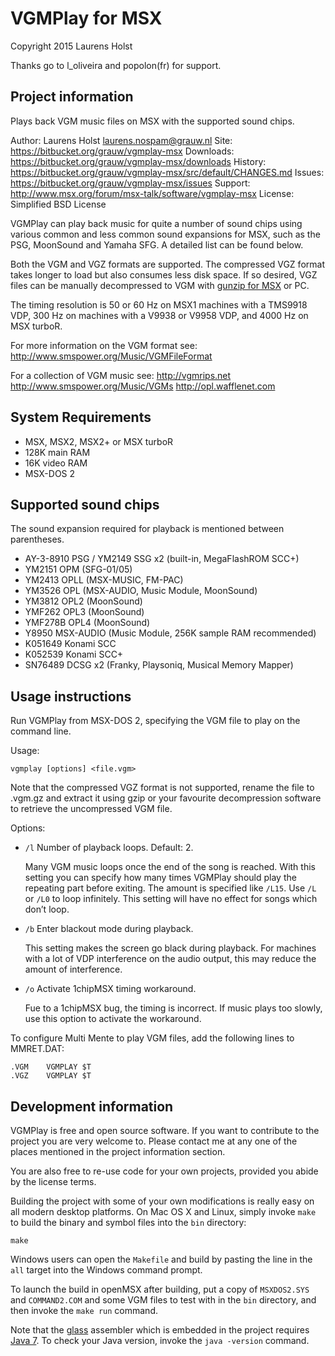 VGMPlay for MSX
===============

Copyright 2015 Laurens Holst

Thanks go to l_oliveira and popolon(fr) for support.

Project information
-------------------

Plays back VGM music files on MSX with the supported sound chips.

Author: Laurens Holst <laurens.nospam@grauw.nl>
Site: <https://bitbucket.org/grauw/vgmplay-msx>
Downloads: <https://bitbucket.org/grauw/vgmplay-msx/downloads>
History: <https://bitbucket.org/grauw/vgmplay-msx/src/default/CHANGES.md>
Issues: <https://bitbucket.org/grauw/vgmplay-msx/issues>
Support: <http://www.msx.org/forum/msx-talk/software/vgmplay-msx>
License: Simplified BSD License

VGMPlay can play back music for quite a number of sound chips using various
common and less common sound expansions for MSX, such as the PSG, MoonSound and
Yamaha SFG. A detailed list can be found below.

Both the VGM and VGZ formats are supported. The compressed VGZ format takes
longer to load but also consumes less disk space. If so desired, VGZ files can
be manually decompressed to VGM with
[gunzip for MSX](https://bitbucket.org/grauw/gunzip) or PC.

The timing resolution is 50 or 60 Hz on MSX1 machines with a TMS9918 VDP, 300 Hz
on machines with a V9938 or V9958 VDP, and 4000 Hz on MSX turboR.

For more information on the VGM format see:
<http://www.smspower.org/Music/VGMFileFormat>

For a collection of VGM music see:
<http://vgmrips.net>
<http://www.smspower.org/Music/VGMs>
<http://opl.wafflenet.com>


System Requirements
-------------------

  * MSX, MSX2, MSX2+ or MSX turboR
  * 128K main RAM
  * 16K video RAM
  * MSX-DOS 2


Supported sound chips
---------------------

The sound expansion required for playback is mentioned between parentheses.

  * AY-3-8910 PSG / YM2149 SSG x2 (built-in, MegaFlashROM SCC+)
  * YM2151 OPM (SFG-01/05)
  * YM2413 OPLL (MSX-MUSIC, FM-PAC)
  * YM3526 OPL (MSX-AUDIO, Music Module, MoonSound)
  * YM3812 OPL2 (MoonSound)
  * YMF262 OPL3 (MoonSound)
  * YMF278B OPL4 (MoonSound)
  * Y8950 MSX-AUDIO (Music Module, 256K sample RAM recommended)
  * K051649 Konami SCC
  * K052539 Konami SCC+
  * SN76489 DCSG x2 (Franky, Playsoniq, Musical Memory Mapper)


Usage instructions
------------------

Run VGMPlay from MSX-DOS 2, specifying the VGM file to play on the command line.

Usage:

    vgmplay [options] <file.vgm>

Note that the compressed VGZ format is not supported, rename the file to .vgm.gz
and extract it using gzip or your favourite decompression software to retrieve
the uncompressed VGM file.

Options:

  * `/l` Number of playback loops. Default: 2.

    Many VGM music loops once the end of the song is reached. With this setting
    you can specify how many times VGMPlay should play the repeating part before
    exiting. The amount is specified like `/L15`. Use `/L` or `/L0` to loop
    infinitely. This setting will have no effect for songs which don’t loop.

  * `/b` Enter blackout mode during playback.

    This setting makes the screen go black during playback. For machines with a
    lot of VDP interference on the audio output, this may reduce the amount of
    interference.

  * `/o` Activate 1chipMSX timing workaround.

    Fue to a 1chipMSX bug, the timing is incorrect. If music plays too slowly,
    use this option to activate the workaround.

To configure Multi Mente to play VGM files, add the following lines to
MMRET.DAT:

    .VGM    VGMPLAY $T
    .VGZ    VGMPLAY $T


Development information
-----------------------

VGMPlay is free and open source software. If you want to contribute to the
project you are very welcome to. Please contact me at any one of the places
mentioned in the project information section.

You are also free to re-use code for your own projects, provided you abide by
the license terms.

Building the project with some of your own modifications is really easy on all
modern desktop platforms. On Mac OS X and Linux, simply invoke `make` to build
the binary and symbol files into the `bin` directory:

    make

Windows users can open the `Makefile` and build by pasting the line in the `all`
target into the Windows command prompt.

To launch the build in openMSX after building, put a copy of `MSXDOS2.SYS` and
`COMMAND2.COM` and some VGM files to test with in the `bin` directory, and then
invoke the `make run` command.

Note that the [glass](https://bitbucket.org/grauw/glass) assembler which is
embedded in the project requires [Java 7](http://java.com/getjava). To check
your Java version, invoke the `java -version` command.
